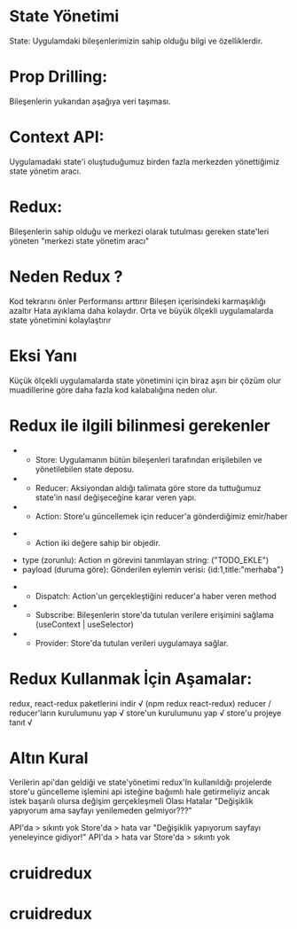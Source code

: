 # State Yönetimi
State: Uygulamdaki bileşenlerimizin sahip olduğu bilgi ve özelliklerdir.

# Prop Drilling: 
Bileşenlerin yukarıdan aşağıya veri taşıması.

# Context API: 
Uygulamadaki state'i oluştuduğumuz birden fazla merkezden yönettiğimiz state yönetim aracı.

# Redux: 
Bileşenlerin sahip olduğu ve merkezi olarak tutulması gereken state'leri yöneten "merkezi state yönetim aracı"

# Neden Redux ?
Kod tekrarını önler
Performansı arttırır
Bileşen içerisindeki karmaşıklığı azaltır
Hata ayıklama daha kolaydır.
Orta ve büyük ölçekli uygulamalarda state yönetimini kolaylaştırır
# Eksi Yanı
Küçük ölçekli uygulamalarda state yönetimini için biraz aşırı bir çözüm olur muadillerine göre daha fazla kod kalabalığına neden olur.
# Redux ile ilgili bilinmesi gerekenler
- - Store: Uygulamanın bütün bileşenleri tarafından erişilebilen ve yönetilebilen state deposu.

- - Reducer: Aksiyondan aldığı talimata göre store da tuttuğumuz state'in nasıl değişeceğine karar veren yapı.

- - Action: Store'u güncellemek için reducer'a gönderdiğimiz emir/haber

* * Action iki değere sahip bir objedir.
+ type (zorunlu): Action ın görevini tanımlayan string: ("TODO_EKLE")
+ payload (duruma göre): Gönderilen eylemin verisi: {id:1,title:"merhaba"}

- - Dispatch: Action'un gerçekleştiğini reducer'a haber veren method

- - Subscribe: Bileşenlerin store'da tutulan verilere erişimini sağlama (useContext | useSelector)

- - Provider: Store'da tutulan verileri uygulamaya sağlar.

# Redux Kullanmak İçin Aşamalar:
redux, react-redux paketlerini indir √ (npm redux react-redux)
reducer / reducer'ların kurulumunu yap √ 
store'un kurulumunu yap √
store'u projeye tanıt √
# Altın Kural
Verilerin api'dan geldiği ve state'yönetimi redux'In kullanıldığı projelerde
store'u güncelleme işlemini api isteğine bağıımlı hale getirmeliyiz
ancak istek başarılı olursa değişim gerçekleşmeli
Olası Hatalar
"Değişiklik yapıyorum ama sayfayı yenilemeden gelmiyor???"

API'da > sıkıntı yok
Store'da > hata var
"Değişiklik yapıyorum sayfayı yeneleyince gidiyor!"
API'da > hata var
Store'da > sıkıntı yok

# cruidredux
# cruidredux
